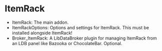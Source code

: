 # ItemRack

- ItemRack: The main addon.
- ItemRackOptions: Options and settings for ItemRack. This must be installed alongside ItemRack!
- Broker_ItemRack: A LibDataBroker plugin for managing ItemRack from an LDB panel like Bazooka or ChocolateBar. Optional.
